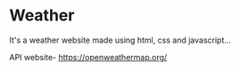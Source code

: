 # Weather

It's a weather website made using html, css and javascript...

API website- https://openweathermap.org/
